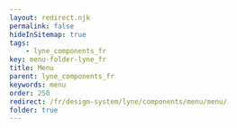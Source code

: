 ```yaml
---
layout: redirect.njk
permalink: false
hideInSitemap: true
tags: 
    - lyne_components_fr
key: menu-folder-lyne_fr
title: Menu
parent: lyne_components_fr
keywords: menu
order: 250
redirect: /fr/design-system/lyne/components/menu/menu/
folder: true
---
```

